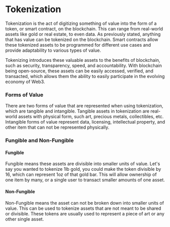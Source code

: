 # Tokenization

Tokenization is the act of digitizing something of value into the form of a token, or smart contract, on the blockchain. This can range from real-world assets like gold or real estate, to even data. As previously stated, anything that has value can be tokenized on the blockchain. Smart contracts allow these tokenized assets to be programmed for different use cases and provide adaptability to various types of value.

Tokenizing introduces these valuable assets to the benefits of blockchain, such as security, transparency, speed, and accountability. With blockchain being open-source, these assets can be easily accessed, verified, and transacted, which allows them the ability to easily participate in the evolving economy of Web3.

### Forms of Value

There are two forms of value that are represented when using tokenization, which are tangible and intangible. Tangible assets in tokenization are real-world assets with physical form, such art, precious metals, collectibles, etc. Intangible forms of value represent data, licensing, intellectual property, and other item that can not be represented physically.

### Fungible and Non-Fungible

#### Fungible

Fungible means these assets are divisible into smaller units of value. Let's say you wanted to tokenize 1lb gold, you could make the token divisible by 16, which can represent 1oz of that gold bar. This will allow ownership of one item by many, or a single user to transact smaller amounts of one asset.

#### Non-Fungible

Non-Fungible means the asset can not be broken down into smaller units of value. This can be used to tokenize assets that are not meant to be shared or divisible. These tokens are usually used to represent a piece of art or any other single asset.



